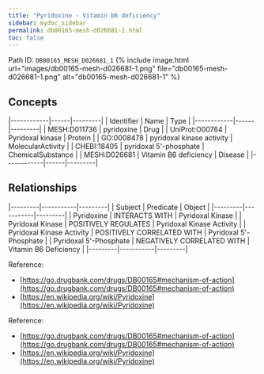 ```yaml
---
title: "Pyridoxine - Vitamin b6 deficiency"
sidebar: mydoc_sidebar
permalink: db00165-mesh-d026681-1.html
toc: false 
---
```



Path ID: `DB00165_MESH_D026681_1`
{% include image.html url="images/db00165-mesh-d026681-1.png" file="db00165-mesh-d026681-1.png" alt="db00165-mesh-d026681-1" %}

## Concepts

|------------|------|---------|
| Identifier | Name | Type    |
|------------|------|---------|
| MESH:D011736 | pyridoxine | Drug |
| UniProt:O00764 | Pyridoxal kinase | Protein |
| GO:0008478 | pyridoxal kinase activity | MolecularActivity |
| CHEBI:18405 | pyridoxal 5'-phosphate | ChemicalSubstance |
| MESH:D026681 | Vitamin B6 deficiency | Disease |
|------------|------|---------|

## Relationships

|---------|-----------|---------|
| Subject | Predicate | Object  |
|---------|-----------|---------|
| Pyridoxine | INTERACTS WITH | Pyridoxal Kinase |
| Pyridoxal Kinase | POSITIVELY REGULATES | Pyridoxal Kinase Activity |
| Pyridoxal Kinase Activity | POSITIVELY CORRELATED WITH | Pyridoxal 5'-Phosphate |
| Pyridoxal 5'-Phosphate | NEGATIVELY CORRELATED WITH | Vitamin B6 Deficiency |
|---------|-----------|---------|

Reference: 
  - [https://go.drugbank.com/drugs/DB00165#mechanism-of-action](https://go.drugbank.com/drugs/DB00165#mechanism-of-action)
  - [https://en.wikipedia.org/wiki/Pyridoxine](https://en.wikipedia.org/wiki/Pyridoxine)

Reference: 
  - [https://go.drugbank.com/drugs/DB00165#mechanism-of-action](https://go.drugbank.com/drugs/DB00165#mechanism-of-action)
  - [https://en.wikipedia.org/wiki/Pyridoxine](https://en.wikipedia.org/wiki/Pyridoxine)

